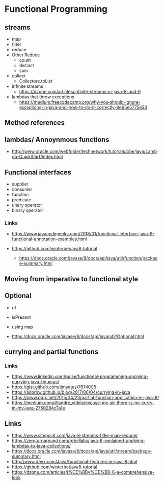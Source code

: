 # Functional Programming

## streams
  - map
  - filter
  - reduce
  - Other Reduce
    - count
    - distinct
    - sum
  - collect
    - Collectors.toList
  - infinite streams
    - https://dzone.com/articles/infinite-streams-in-java-8-and-9
  - lambdas that throw exceptions
    - https://medium.freecodecamp.org/why-you-should-ignore-exceptions-in-java-and-how-to-do-it-correctly-8e95e5775e58

## Method references

## lambdas/ Annoynmous functions

  - http://www.oracle.com/webfolder/technetwork/tutorials/obe/java/Lambda-QuickStart/index.html


## Functional interfaces
  - supplier
  - consumer
  - function
  - predicate
  - unary operator
  - binary operator


### Links

- https://www.javacodegeeks.com/2018/01/functional-interface-java-8-functional-annotation-examples.html
- https://github.com/winterbe/java8-tutorial

  - https://docs.oracle.com/javase/8/docs/api/java/util/function/package-summary.html

## Moving from imperative to functional style

## Optional
  - of
  - isPresent
  - using map

  - https://docs.oracle.com/javase/8/docs/api/java/util/Optional.html

## currying and partial functions

### Links

- https://www.linkedin.com/pulse/functional-programming-applying-currying-java-figueras/
- https://gist.github.com/timyates/7674005
- https://adorow.github.io/blog/2017/06/04/currying-in-java
- https://www.pgrs.net/2015/04/23/partial-function-application-in-java-8/
- https://medium.com/@andre_videla/excuse-me-sir-there-is-no-curry-in-my-java-2750284c7a1e

## Links

- https://www.sitepoint.com/java-8-streams-filter-map-reduce/
- https://zeroturnaround.com/rebellabs/java-8-explained-applying-lambdas-to-java-collections/
- https://docs.oracle.com/javase/8/docs/api/java/util/stream/package-summary.html
- http://www.devx.com/Java/functional-features-in-java-8.html
- https://github.com/winterbe/java8-tutorial
- https://dzone.com/articles/j%CE%BBv%CE%BB-8-a-comprehensive-look
